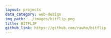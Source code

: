 ```yaml
---
layout: projects
data_category: web-design
img_path: ../images/bitflip.png
title: BITFLIP
github_link: https://github.com/rawho/bitflip
---
```

